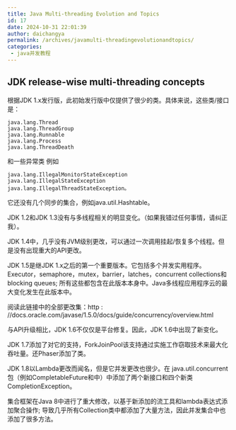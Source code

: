 ```yaml
---
title: Java Multi-threading Evolution and Topics
id: 17
date: 2024-10-31 22:01:39
author: daichangya
permalink: /archives/javamulti-threadingevolutionandtopics/
categories:
 - java并发教程
---
```


## JDK release-wise multi-threading concepts
根据JDK 1.x发行版，此初始发行版中仅提供了很少的类。具体来说，这些类/接口是：
```
java.lang.Thread
java.lang.ThreadGroup
java.lang.Runnable
java.lang.Process
java.lang.ThreadDeath
```
和一些异常类
例如
```
java.lang.IllegalMonitorStateException
java.lang.IllegalStateException
java.lang.IllegalThreadStateException。
```
它还没有几个同步的集合，例如java.util.Hashtable。

JDK 1.2和JDK 1.3没有与多线程相关的明显变化。（如果我错过任何事情，请纠正我）。

JDK 1.4中，几乎没有JVM级别更改，可以通过一次调用挂起/恢复多个线程。但是没有出现重大的API更改。

JDK 1.5是继JDK 1.x之后的第一个重要版本。它包括多个并发实用程序。Executor，semaphore，mutex，barrier，latches，concurrent collections和blocking queues; 所有这些都包含在此版本本身中。Java多线程应用程序云的最大变化发生在此版本中。

阅读此链接中的全部更改集：http : //docs.oracle.com/javase/1.5.0/docs/guide/concurrency/overview.html

与API升级相比，JDK 1.6不仅仅是平台修复。因此，JDK 1.6中出现了新变化。

JDK 1.7添加了对它的支持，ForkJoinPool该支持通过实施工作窃取技术来最大化吞吐量。还Phaser添加了类。

JDK 1.8以Lambda更改而闻名，但是它并发更改也很少。在 java.util.concurrent包（例如CompletableFuture和中）中添加了两个新接口和四个新类CompletionException。

集合框架在Java 8中进行了重大修改，以基于新添加的流工具和lambda表达式添加聚合操作; 导致几乎所有Collection类中都添加了大量方法，因此并发集合中也添加了很多方法。

